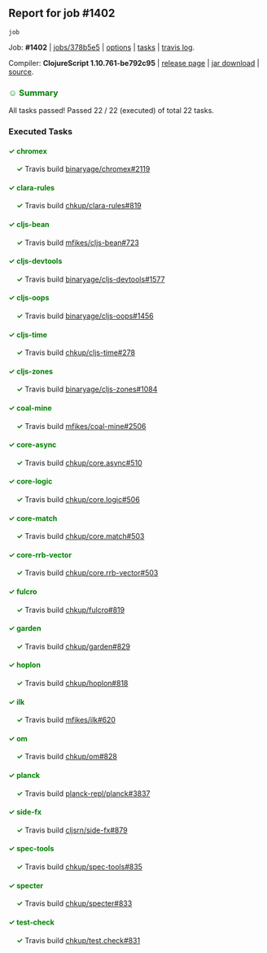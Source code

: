## Report for job #1402
```
job
```


Job: **#1402** | [jobs/378b5e5](https://github.com/cljs-oss/canary/commit/378b5e5885b24b93bb588945e1979b83053a82d3) | [options](options.edn) | [tasks](tasks.edn) | [travis log](https://travis-ci.org/cljs-oss/canary/builds/685602303).

Compiler: **ClojureScript 1.10.761-be792c95** | [release page](https://github.com/cljs-oss/canary/releases/tag/r1.10.761-be792c95) | [jar download](https://github.com/cljs-oss/canary/releases/download/r1.10.761-be792c95/clojurescript-1.10.761-be792c95.jar) | [source](https://github.com/clojure/clojurescript/commit/be792c950ad56b23454e9136260ce7a49073323c).

### <b style='color:green'>☺ Summary</b>

All tasks passed! Passed 22 / 22 (executed) of total 22 tasks.

### Executed Tasks

#### <b style='color:green'>&#x2713; chromex</b>
&nbsp;&nbsp;&nbsp;&nbsp;<b style='color:green'>&#x2713;</b> Travis build [binaryage/chromex#2119](https://travis-ci.org/binaryage/chromex/builds/685603356)<br>

#### <b style='color:green'>&#x2713; clara-rules</b>
&nbsp;&nbsp;&nbsp;&nbsp;<b style='color:green'>&#x2713;</b> Travis build [chkup/clara-rules#819](https://travis-ci.org/chkup/clara-rules/builds/685603365)<br>

#### <b style='color:green'>&#x2713; cljs-bean</b>
&nbsp;&nbsp;&nbsp;&nbsp;<b style='color:green'>&#x2713;</b> Travis build [mfikes/cljs-bean#723](https://travis-ci.org/mfikes/cljs-bean/builds/685603367)<br>

#### <b style='color:green'>&#x2713; cljs-devtools</b>
&nbsp;&nbsp;&nbsp;&nbsp;<b style='color:green'>&#x2713;</b> Travis build [binaryage/cljs-devtools#1577](https://travis-ci.org/binaryage/cljs-devtools/builds/685603369)<br>

#### <b style='color:green'>&#x2713; cljs-oops</b>
&nbsp;&nbsp;&nbsp;&nbsp;<b style='color:green'>&#x2713;</b> Travis build [binaryage/cljs-oops#1456](https://travis-ci.org/binaryage/cljs-oops/builds/685603373)<br>

#### <b style='color:green'>&#x2713; cljs-time</b>
&nbsp;&nbsp;&nbsp;&nbsp;<b style='color:green'>&#x2713;</b> Travis build [chkup/cljs-time#278](https://travis-ci.org/chkup/cljs-time/builds/685603381)<br>

#### <b style='color:green'>&#x2713; cljs-zones</b>
&nbsp;&nbsp;&nbsp;&nbsp;<b style='color:green'>&#x2713;</b> Travis build [binaryage/cljs-zones#1084](https://travis-ci.org/binaryage/cljs-zones/builds/685603379)<br>

#### <b style='color:green'>&#x2713; coal-mine</b>
&nbsp;&nbsp;&nbsp;&nbsp;<b style='color:green'>&#x2713;</b> Travis build [mfikes/coal-mine#2506](https://travis-ci.org/mfikes/coal-mine/builds/685603386)<br>

#### <b style='color:green'>&#x2713; core-async</b>
&nbsp;&nbsp;&nbsp;&nbsp;<b style='color:green'>&#x2713;</b> Travis build [chkup/core.async#510](https://travis-ci.org/chkup/core.async/builds/685603399)<br>

#### <b style='color:green'>&#x2713; core-logic</b>
&nbsp;&nbsp;&nbsp;&nbsp;<b style='color:green'>&#x2713;</b> Travis build [chkup/core.logic#506](https://travis-ci.org/chkup/core.logic/builds/685603404)<br>

#### <b style='color:green'>&#x2713; core-match</b>
&nbsp;&nbsp;&nbsp;&nbsp;<b style='color:green'>&#x2713;</b> Travis build [chkup/core.match#503](https://travis-ci.org/chkup/core.match/builds/685603416)<br>

#### <b style='color:green'>&#x2713; core-rrb-vector</b>
&nbsp;&nbsp;&nbsp;&nbsp;<b style='color:green'>&#x2713;</b> Travis build [chkup/core.rrb-vector#503](https://travis-ci.org/chkup/core.rrb-vector/builds/685603422)<br>

#### <b style='color:green'>&#x2713; fulcro</b>
&nbsp;&nbsp;&nbsp;&nbsp;<b style='color:green'>&#x2713;</b> Travis build [chkup/fulcro#819](https://travis-ci.org/chkup/fulcro/builds/685603466)<br>

#### <b style='color:green'>&#x2713; garden</b>
&nbsp;&nbsp;&nbsp;&nbsp;<b style='color:green'>&#x2713;</b> Travis build [chkup/garden#829](https://travis-ci.org/chkup/garden/builds/685603468)<br>

#### <b style='color:green'>&#x2713; hoplon</b>
&nbsp;&nbsp;&nbsp;&nbsp;<b style='color:green'>&#x2713;</b> Travis build [chkup/hoplon#818](https://travis-ci.org/chkup/hoplon/builds/685603509)<br>

#### <b style='color:green'>&#x2713; ilk</b>
&nbsp;&nbsp;&nbsp;&nbsp;<b style='color:green'>&#x2713;</b> Travis build [mfikes/ilk#620](https://travis-ci.org/mfikes/ilk/builds/685603516)<br>

#### <b style='color:green'>&#x2713; om</b>
&nbsp;&nbsp;&nbsp;&nbsp;<b style='color:green'>&#x2713;</b> Travis build [chkup/om#828](https://travis-ci.org/chkup/om/builds/685603587)<br>

#### <b style='color:green'>&#x2713; planck</b>
&nbsp;&nbsp;&nbsp;&nbsp;<b style='color:green'>&#x2713;</b> Travis build [planck-repl/planck#3837](https://travis-ci.org/planck-repl/planck/builds/685603711)<br>

#### <b style='color:green'>&#x2713; side-fx</b>
&nbsp;&nbsp;&nbsp;&nbsp;<b style='color:green'>&#x2713;</b> Travis build [cljsrn/side-fx#879](https://travis-ci.org/cljsrn/side-fx/builds/685603530)<br>

#### <b style='color:green'>&#x2713; spec-tools</b>
&nbsp;&nbsp;&nbsp;&nbsp;<b style='color:green'>&#x2713;</b> Travis build [chkup/spec-tools#835](https://travis-ci.org/chkup/spec-tools/builds/685603678)<br>

#### <b style='color:green'>&#x2713; specter</b>
&nbsp;&nbsp;&nbsp;&nbsp;<b style='color:green'>&#x2713;</b> Travis build [chkup/specter#833](https://travis-ci.org/chkup/specter/builds/685603579)<br>

#### <b style='color:green'>&#x2713; test-check</b>
&nbsp;&nbsp;&nbsp;&nbsp;<b style='color:green'>&#x2713;</b> Travis build [chkup/test.check#831](https://travis-ci.org/chkup/test.check/builds/685603631)<br>